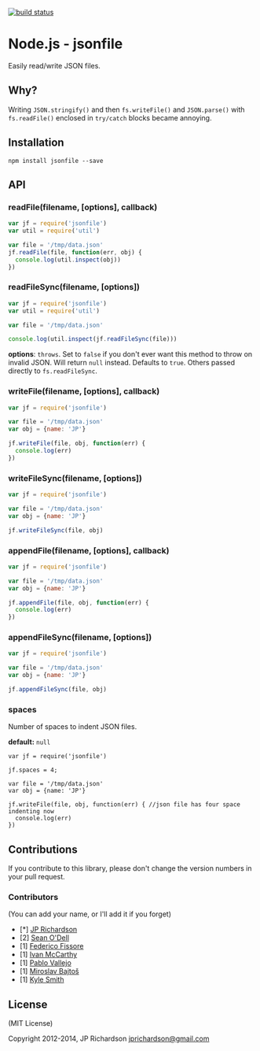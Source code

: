 [![build status](https://secure.travis-ci.org/jprichardson/node-jsonfile.png)](http://travis-ci.org/jprichardson/node-jsonfile)

Node.js - jsonfile
================

Easily read/write JSON files.


Why?
----

Writing `JSON.stringify()` and then `fs.writeFile()` and `JSON.parse()` with `fs.readFile()` enclosed in `try/catch` blocks became annoying.



Installation
------------

    npm install jsonfile --save



API
---

### readFile(filename, [options], callback)

```javascript
var jf = require('jsonfile')
var util = require('util')

var file = '/tmp/data.json'
jf.readFile(file, function(err, obj) {
  console.log(util.inspect(obj))
})
```


### readFileSync(filename, [options])

```javascript
var jf = require('jsonfile')
var util = require('util')

var file = '/tmp/data.json'

console.log(util.inspect(jf.readFileSync(file)))
```

**options**: `throws`. Set to `false` if you don't ever want this method to throw on invalid JSON. Will return `null` instead. Defaults to `true`. Others passed directly to `fs.readFileSync`.


### writeFile(filename, [options], callback)

```javascript
var jf = require('jsonfile')

var file = '/tmp/data.json'
var obj = {name: 'JP'}

jf.writeFile(file, obj, function(err) {
  console.log(err)
})
```

### writeFileSync(filename, [options])

```javascript
var jf = require('jsonfile')

var file = '/tmp/data.json'
var obj = {name: 'JP'}

jf.writeFileSync(file, obj)
```

### appendFile(filename, [options], callback)

```javascript
var jf = require('jsonfile')

var file = '/tmp/data.json'
var obj = {name: 'JP'}

jf.appendFile(file, obj, function(err) {
  console.log(err)
})
```

### appendFileSync(filename, [options])

```javascript
var jf = require('jsonfile')

var file = '/tmp/data.json'
var obj = {name: 'JP'}

jf.appendFileSync(file, obj)
```

### spaces

Number of spaces to indent JSON files.

**default:** `null`

```
var jf = require('jsonfile')

jf.spaces = 4;

var file = '/tmp/data.json'
var obj = {name: 'JP'}

jf.writeFile(file, obj, function(err) { //json file has four space indenting now
  console.log(err)
})
```


Contributions
-------------

If you contribute to this library, please don't change the version numbers in your pull request.


### Contributors

(You can add your name, or I'll add it if you forget)

- [*] [JP Richardson](https://github.com/jprichardson)
- [2] [Sean O'Dell](https://github.com/seanodell)
- [1] [Federico Fissore](https://github.com/ffissore)
- [1] [Ivan McCarthy](https://github.com/imcrthy)
- [1] [Pablo Vallejo](https://github.com/PabloVallejo)
- [1] [Miroslav Bajtoš](https://github.com/bajtos)
- [1] [Kyle Smith](https://github.com/dragonbanshee)

License
-------

(MIT License)

Copyright 2012-2014, JP Richardson  <jprichardson@gmail.com>





